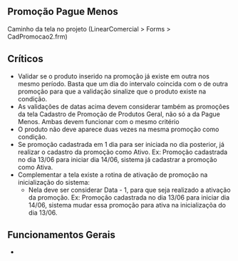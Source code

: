 ## Promoção Pague Menos

Caminho da tela no projeto (LinearComercial > Forms > CadPromocao2.frm)
## Críticos
  - Validar se o produto inserido na promoção já existe em outra nos mesmo período. Basta que um dia do intervalo coincida com o de outra promoção para que a validação sinalize que o produto existe na condição.
  - As validações de datas acima devem considerar também as promoções da tela Cadastro de Promoção de Produtos Geral, não só a da Pague Menos. Ambas devem funcionar com o mesmo critério
  - O produto não deve aparece duas vezes na mesma promoção como condição.
  - Se promoção cadastrada em 1 dia para ser iniciada no dia posterior, já realizar o cadastro da promoção como Ativo. Ex: Promoção cadastrada no dia 13/06 para iniciar dia 14/06, sistema já cadastrar a promoção como Ativa.
  - Complementar a tela existe a rotina de ativação de promoção na inicialização do sistema:
      - Nela deve ser considerar Data - 1, para que seja realizado a ativação da promoção. Ex: Promoção cadastrada no dia 13/06 para iniciar dia 14/06, sistema mudar essa promoção para ativa na inicializaçõa do dia 13/06.
  ## Funcionamentos Gerais
  - 
